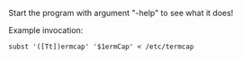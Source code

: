 Start the program with argument "-help" to see what it does!

Example invocation:

    subst '([Tt])ermcap' '$1ermCap' < /etc/termcap
